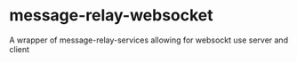 # message-relay-websocket
 A wrapper of message-relay-services allowing for websockt use server and client
